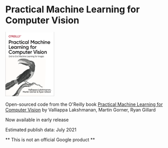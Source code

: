 # Practical Machine Learning for Computer Vision

<a href="https://learning.oreilly.com/library/view/practical-machine-learning/9781098102357/"><img src="bookcover.png" height="200" /></a>

Open-sourced code from the O'Reilly book
<a href="https://learning.oreilly.com/library/view/practical-machine-learning/9781098102357/">Practical Machine Learning for Computer Vision</a>
by Valliappa Lakshmanan, Martin Gorner, Ryan Gillard

Now available in early release

Estimated publish data: July 2021

** This is not an official Google product **
